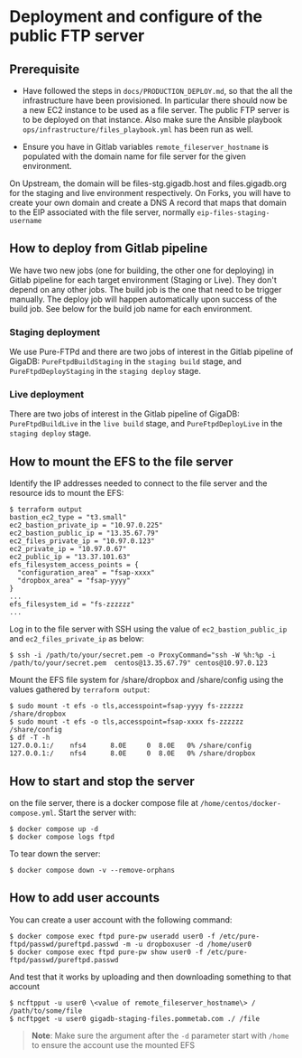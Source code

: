 # Deployment and configure of the public FTP server

## Prerequisite

* Have followed the steps in `docs/PRODUCTION_DEPLOY.md`, so that the all the infrastructure have been provisioned.
In particular there should now be a new EC2 instance to be used as a file server. The public FTP server is to be deployed on that instance.
Also make sure the Ansible playbook `ops/infrastructure/files_playbook.yml` has been run as well.

* Ensure you have in Gitlab variables `remote_fileserver_hostname` is populated with the domain name for file server for the given environment.

On Upstream, the domain will be files-stg.gigadb.host and files.gigadb.org for the staging and live environment respectively.
On Forks, you will have to create your own domain and create a DNS A record that maps that domain to the EIP associated with the file server, normally `eip-files-staging-username`


## How to deploy from Gitlab pipeline

We have two new jobs (one for building, the other one for deploying) in Gitlab pipeline for each target environment (Staging or Live).
They don't depend on any other jobs.
The build job is the one that need to be trigger manually. The deploy job will happen automatically upon success of the build job.
See below for the build job name for each environment.

### Staging deployment

We use Pure-FTPd and there are two jobs of interest in the Gitlab pipeline of GigaDB: `PureFtpdBuildStaging` in the `staging build` stage, and `PureFtpdDeployStaging` in the `staging deploy` stage.

### Live deployment

There are two jobs of interest in the Gitlab pipeline of GigaDB: `PureFtpdBuildLive` in the `live build` stage, and `PureFtpdDeployLive` in the `staging deploy` stage.

## How to mount the EFS to the file server

Identify the IP addresses needed to connect to the file server and the resource ids to mount the EFS:
```
$ terraform output  
bastion_ec2_type = "t3.small"
ec2_bastion_private_ip = "10.97.0.225"
ec2_bastion_public_ip = "13.35.67.79"
ec2_files_private_ip = "10.97.0.123"
ec2_private_ip = "10.97.0.67"
ec2_public_ip = "13.37.101.63"
efs_filesystem_access_points = {
  "configuration_area" = "fsap-xxxx"
  "dropbox_area" = "fsap-yyyy"
}
...
efs_filesystem_id = "fs-zzzzzz"
...
```

Log in to the file server with SSH using the value of `ec2_bastion_public_ip` and `ec2_files_private_ip` as below:
```
$ ssh -i /path/to/your/secret.pem -o ProxyCommand="ssh -W %h:%p -i /path/to/your/secret.pem  centos@13.35.67.79" centos@10.97.0.123
```

Mount the EFS file system for /share/dropbox and /share/config using the values gathered by `terraform output`:
```
$ sudo mount -t efs -o tls,accesspoint=fsap-yyyy fs-zzzzzz /share/dropbox 
$ sudo mount -t efs -o tls,accesspoint=fsap-xxxx fs-zzzzzz /share/config
$ df -T -h
127.0.0.1:/    nfs4      8.0E     0  8.0E   0% /share/config
127.0.0.1:/    nfs4      8.0E     0  8.0E   0% /share/dropbox
```

## How to start and stop the server

on the file server, there is a docker compose file at `/home/centos/docker-compose.yml`.
Start the server with:
```
$ docker compose up -d
$ docker compose logs ftpd
```

To tear down the server:
```
$ docker compose down -v --remove-orphans
```

## How to add user accounts

You can create a user account with the following command:
```
$ docker compose exec ftpd pure-pw useradd user0 -f /etc/pure-ftpd/passwd/pureftpd.passwd -m -u dropboxuser -d /home/user0
$ docker compose exec ftpd pure-pw show user0 -f /etc/pure-ftpd/passwd/pureftpd.passwd
```

And test that it works by uploading and then downloading something to that account
```
$ ncftpput -u user0 \<value of remote_fileserver_hostname\> / /path/to/some/file
$ ncftpget -u user0 gigadb-staging-files.pommetab.com ./ /file
```

>**Note**: Make sure the argument after the `-d` parameter start with `/home` to ensure the account use the mounted EFS 
